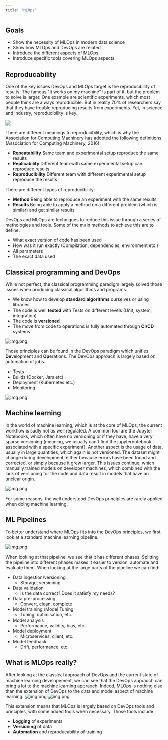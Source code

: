 ```yaml
---
title: "MLOps"
---
```


## Goals
- Show the necessity of MLOps in modern data science
- Show how MLOps and DevOps are related
- Introduce the different aspects of MLOps
- Introduce specific tools covering MLOps aspects

## Reproducability
One of the key issues DevOps and MLOps target is the reproducibility of results.
The famous "it works on my machine" is part of it, but the problem to solve is larger.
One example are scientific experiments, which most people think are always reproducible.
But in reality 70% of researchers say that they have trouble reproducing results from experiments.
Yet, in science and industry, reproducibility is key.

![](img/repro.png)

There are different meanings to reproducibility, which is why the Association for Computing Machinery has adopted the following definitions (Association for Computing Machinery, 2016):

- **Repeatability** Same team and experimental setup reproduce the same results
- **Replicability** Different team with same experimental setup can reproduce results
- **Reproducibility** Different team with different experimental setup reproduce the results

There are different types of reproducibility:
- **Method** Being able to reproduce an experiment with the same results
- **Results** Being able to apply a method on a different problem (which is similar) and get similar results

DevOps and MLOps are techniques to reduce this issue through a series of methologies and tools.
Some of the main methods to achieve this are to define:
- What exact version of code has been used
- How was it run exactly (Compilation, dependencies, environment etc.)
- All parameters
- The exact data used

## Classical programming and DevOps

While not perfect, the classical programming paradigm largely solved those issues when producing classical algorithms and programs.
- We know how to develop **standard algorithms** ourselves or using libraries
- The code is well **tested** with Tests on different levels (Unit, system, integration)
- The code is **versioned**
- The move from code to operations is fully automated through **CI/CD** systems

![img.png](img/cicd.png)

Those principles can be found in the DevOps paradigm which unifies **De**velopment and **Op**erations.
The DevOps approach is largely based on automation of jobs.
- Tests
- Builds (Docker, Jars etc)
- Deployment (Kubernetes etc.)
- Monitoring

![img.png](img/devops.png)

## Machine learning
In the world of machine learning, which is at the core of MLOps, the current workflow is sadly not as well regulated.
A common tool are the Jupyter Notebooks, which often have no versioning or if they have, have a very sparse versioning (meaning, we usually can't find the jupyternotebook associated with a specific experiment).
Another aspect is the usage of data, usually in large quantities, which again is not versioned.
The dataset might change during development, either because errors have been found and corrected, or simply because it grew larger.
This issues continue, which manually trained models on developer machines, which combined with the lack of versioning for the code and data result in models that have an unclear origin.

![img.png](img/jupyter.png)

For some reasons, the well understood DevOps principles are rarely applied when doing machine learning.

## ML Pipelines
To better understand where MLOps fits into the DevOps principles, we first look at a standard machine learning pipeline.

![img.png](img/pipeline.png)

When looking at that pipeline, we see that it has different phases. Splitting the pipeline into different phases makes it easier to version, automate and evaluate them.
When looking at the large parts of the pipeline we can find:

- Data ingestion/versioning
  - Storage, versioning
- Data validation
  - Is the data correct? Does it satisfy my needs?
- Data pre-processing
  - Convert, clean, complete
- Model training /Model Tuning
  - Tuning, optimisation, etc.
- Model analysis
  - Performance, validity, bias, etc.
- Model deployment
  - Microservices, client, etc.
- Model feedback
  - Drift, performance, etc.

## What is MLOps really?

After looking at the classical approach of DevOps and the current state of machine learning developement, we can see that the DevOps appraoch can bring a lot to the machine learning appraoch.
Indeed, MLOps is nothing else than the extension of DevOps to the data and model aspect of machine learning.
![img.png](img/devops.png)
![img.png](img/mlops.png)

This extension means that MLOps is largely based on DevOps tools and principles, with some added tools when necessary.
Those tools include
- **Logging** of experiments 
- **Versioning** of data
- **Automation** and reproducability of training